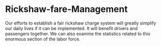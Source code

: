 # Rickshaw-fare-Management
 Our efforts to establish a fair rickshaw charge system will greatly simplify our daily lives if it can be implemented. It will benefit drivers and passengers together. We can also examine the statistics related to this enormous section of the labor force.
